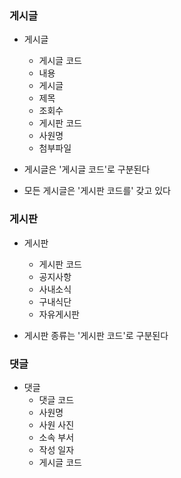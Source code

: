 

### 게시글

- 게시글 
  - 게시글 코드
  - 내용
  - 게시글
  - 제목
  - 조회수
  - 게시판 코드
  - 사원명
  - 첨부파일
  
 - 게시글은 '게시글 코드'로 구분된다
 - 모든 게시글은 '게시판 코드를' 갖고 있다

### 게시판

- 게시판
  - 게시판 코드
  - 공지사항
  - 사내소식
  - 구내식단
  - 자유게시판

- 게시판 종류는 '게시판 코드'로 구분된다

### 댓글

- 댓글
  - 댓글 코드
  - 사원명
  - 사원 사진
  - 소속 부서
  - 작성 일자
  - 게시글 코드
